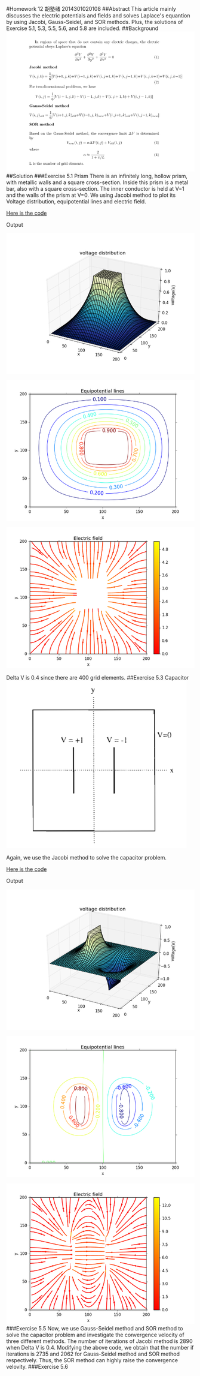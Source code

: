 #Homework 12 胡塾绪 2014301020108
##Abstract 
This article mainly discusses the electric potentials and fields and solves Laplace's equantion by using Jacobi, Gauss-Seidel, and SOR methods. Plus, the solutions of Exercise 5.1, 5.3, 5.5, 5.6, and 5.8 are included.
##Background
![](https://github.com/earthhero2016/compuational_physics_N2014301020108/blob/master/Ex-12/2016-12-11_093926.png)
##Solution
###Exercise 5.1 Prism
There is an infinitely long, hollow prism, with metallic walls and a square cross-section. Inside this prism is a metal bar, also with a square cross-section. The inner conductor is held at V=1 and the walls of the prism at V=0. We using Jacobi method to plot its Voltage distribution, equipotential lines and electric field.

[Here is the code](https://github.com/earthhero2016/compuational_physics_N2014301020108/blob/master/Ex-12/5.1.py)

Output

![](https://github.com/earthhero2016/compuational_physics_N2014301020108/blob/master/Ex-12/prism%20S.png)

![](https://github.com/earthhero2016/compuational_physics_N2014301020108/blob/master/Ex-12/prism%20C.png)

![](https://github.com/earthhero2016/compuational_physics_N2014301020108/blob/master/Ex-12/prism%20E.png)

Delta V is 0.4 since there are 400 grid elements.
##Exercise 5.3 Capacitor
![](https://github.com/earthhero2016/compuational_physics_N2014301020108/blob/master/Ex-12/1%20(1).png)

Again, we use the Jacobi method to solve the capacitor problem.

[Here is the code](https://github.com/earthhero2016/compuational_physics_N2014301020108/blob/master/Ex-12/Capacitor.py)

Output

![](https://github.com/earthhero2016/compuational_physics_N2014301020108/blob/master/Ex-12/cap%20S.png)

![](https://github.com/earthhero2016/compuational_physics_N2014301020108/blob/master/Ex-12/cap%20C.png)

![](https://github.com/earthhero2016/compuational_physics_N2014301020108/blob/master/Ex-12/cap%20E.png)
###Exercise 5.5 
Now, we use Gauss-Seidel method and SOR method to solve the capacitor problem and investigate the convergence velocity of three different methods. The number of iterations of Jacobi method is 2890 when Delta V is 0.4. Modifying the above code, we obtain that the number if iterations is 2735 and 2062 for Gauss-Seidel method and SOR method respectively. Thus, the SOR method can highly raise the convergence velovity.
###Exercise 5.6
